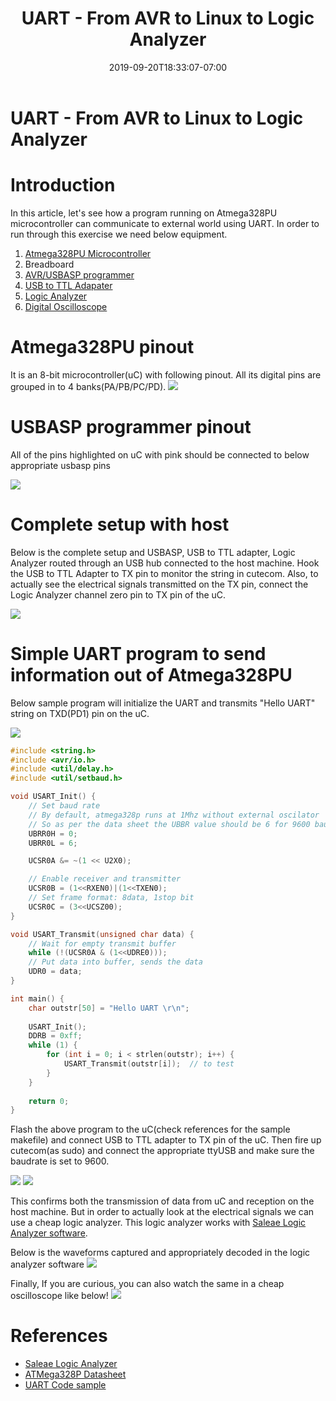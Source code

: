 ﻿---
title: "UART - From AVR to Linux to Logic Analyzer"
date: 2019-09-20T18:33:07-07:00
toc: true
---

# UART - From AVR to Linux to Logic Analyzer

# Introduction

In this article, let's see how a program running on Atmega328PU microcontroller
can communicate to external world using UART. In order to run through this
exercise we need below equipment.

1. [Atmega328PU Microcontroller](https://www.aliexpress.com/item/32973635527.html?spm=a2g0s.9042311.0.0.27424c4dOZJfJV)
2. Breadboard
3. [AVR/USBASP programmer](https://www.aliexpress.com/item/32651814443.html?spm=a2g0s.9042311.0.0.27424c4dOZJfJV)
4. [USB to TTL Adapater](https://www.amazon.com/gp/product/B00QT7LQ88/ref=ppx_yo_dt_b_asin_title_o02_s00?ie=UTF8&psc=1)
4. [Logic Analyzer](https://www.aliexpress.com/item/33062091072.html?spm=a2g0s.9042311.0.0.27424c4dHus6xH)
5. [Digital Oscilloscope](https://www.aliexpress.com/item/33024255264.html?spm=a2g0s.9042311.0.0.65aa4c4dDiDkXx)

# Atmega328PU pinout

It is an 8-bit microcontroller(uC) with following pinout. All its digital pins
are grouped in to 4 banks(PA/PB/PC/PD).
 ![](Atmega328PUPinout.png)

# USBASP programmer pinout
All of the pins highlighted on uC with pink should be connected to below
appropriate usbasp pins

![](usbasp_pinout.png)


# Complete setup with host
Below is the complete setup and USBASP, USB to TTL adapter, Logic Analyzer
routed through an USB hub connected to the host machine. Hook the USB to TTL
Adapter to TX pin to monitor the string in cutecom. Also, to actually see the
electrical signals transmitted on the TX pin, connect the Logic Analyzer channel
zero pin to TX pin of the uC.

 ![](setup.png)

# Simple UART program to send information out of Atmega328PU

Below sample program will initialize the UART and transmits "Hello UART" string
on TXD(PD1) pin on the uC.

 ![](UART_Registers.png)


```c
#include <string.h>
#include <avr/io.h>
#include <util/delay.h>
#include <util/setbaud.h>

void USART_Init() {
    // Set baud rate
    // By default, atmega328p runs at 1Mhz without external oscilator
    // So as per the data sheet the UBBR value should be 6 for 9600 baud rate
    UBRR0H = 0;
    UBRR0L = 6;

    UCSR0A &= ~(1 << U2X0);

    // Enable receiver and transmitter
    UCSR0B = (1<<RXEN0)|(1<<TXEN0);
    // Set frame format: 8data, 1stop bit
    UCSR0C = (3<<UCSZ00);
}

void USART_Transmit(unsigned char data) {
    // Wait for empty transmit buffer
    while (!(UCSR0A & (1<<UDRE0)));
    // Put data into buffer, sends the data
    UDR0 = data;
}

int main() {
    char outstr[50] = "Hello UART \r\n";
  
    USART_Init();
    DDRB = 0xff;
    while (1) {
        for (int i = 0; i < strlen(outstr); i++) {
            USART_Transmit(outstr[i]);  // to test
        }
    }
  
    return 0;
}

```

Flash the above program to the uC(check references for the sample makefile) and
connect USB to TTL adapter to TX pin of the uC. Then fire up cutecom(as sudo)
and connect the appropriate ttyUSB and make sure the baudrate is set to 9600.

 ![](USB_to_TTL_Adapater.png)
 ![](UART_in_cutecom.png)

This confirms both the transmission of data from uC and reception on the host
machine. But in order to actually look at the electrical signals we can use a
cheap logic analyzer. This logic analyzer works with [Saleae Logic Analyzer
software](https://www.saleae.com/downloads/).

Below is the waveforms captured and appropriately decoded in the logic analyzer
 software
 ![](UART_in_saleae_logic.png)

Finally, If you are curious, you can also watch the same in a cheap oscilloscope
 like below! ![](Final.png)
# References

- [Saleae Logic Analyzer](https://www.saleae.com/downloads/)
- [ATMega328P Datasheet](https://www.sparkfun.com/datasheets/Components/SMD/ATMega328.pdf)
- [UART Code sample](https://github.com/vineelkovvuri/AVR-Programming/tree/master/mycode/serialIO)
